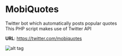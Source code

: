 # MobiQuotes
Twitter bot which automatically posts popular quotes<Br>
This PHP script makes use of Twitter API

<b>URL</b>: https://twitter.com/mobiquotes

![alt tag](https://raw.githubusercontent.com/fsiamp/mobiquotes/main/mobiscreenshot.png)
